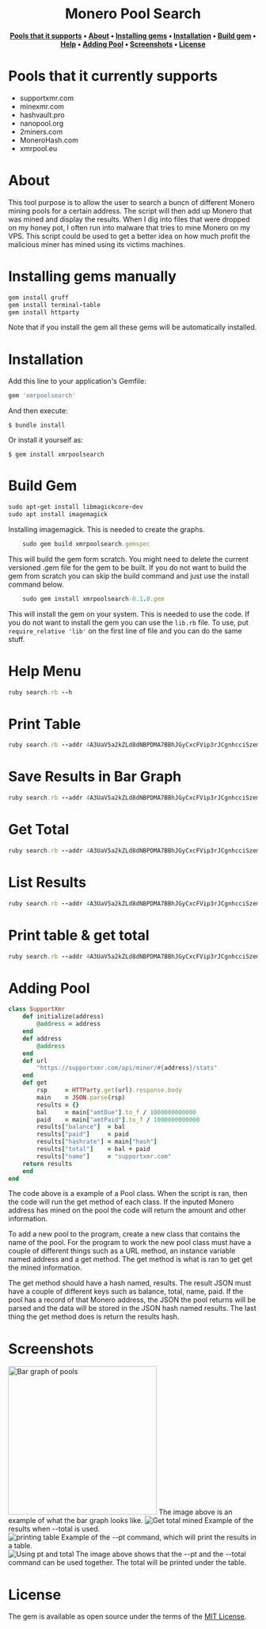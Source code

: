 <h1 align="center">Monero Pool Search</h1>
<div align="center">
  
**[Pools that it supports](https://github.com/Michael-Meade/xmr_pools/blob/main/README.md#pools-that-it-currently-supports) • 
[About](https://github.com/Michael-Meade/xmr_pools/blob/main/README.md#About) • 
[Installing gems](https://github.com/Michael-Meade/xmr_pools/blob/main/README.md#Installing-gems) • 
[Installation](https://github.com/Michael-Meade/xmr_pools/blob/main/README.md#Installation) • 
[Build gem](https://github.com/Michael-Meade/xmr_pools/blob/main/README.md#Build-gem) •
[Help](https://github.com/Michael-Meade/xmr_pools/blob/main/README.md#Help-Menu) •
[Adding Pool](https://github.com/Michael-Meade/xmr_pools/blob/main/README.md#Adding-Pool) •
[Screenshots](https://github.com/Michael-Meade/xmr_pools/blob/main/README.md#screenshots) •
[License](https://github.com/Michael-Meade/xmr_pools/blob/main/README.md#License)**
</div>



# Pools that it currently supports
* supportxmr.com
* minexmr.com
* hashvault.pro
* nanopool.org
* 2miners.com
* MoneroHash.com
* xmrpool.eu

# About
This tool purpose is to allow the user to search a buncn of different Monero mining pools for a certain address. The script will then add up Monero that was mined and display the results. When I dig into files that were dropped on my honey pot, I often run into malware that tries to mine Monero on my VPS. This script could be used to get a better idea on how much profit the malicious miner has mined using its victims machines.


# Installing gems manually 
```ruby
gem install gruff
gem install terminal-table
gem install httparty
```
Note that if you install the gem all these gems will be automatically installed. 

# Installation

Add this line to your application's Gemfile:

```ruby
gem 'xmrpoolsearch'
```

And then execute:

    $ bundle install

Or install it yourself as:

    $ gem install xmrpoolsearch

# Build Gem
```ruby
sudo apt-get install libmagickcore-dev
sudo apt install imagemagick

```
Installing imagemagick. This is needed to create the graphs. 

```ruby
    sudo gem build xmrpoolsearch.gemspec
```
This will build the gem form scratch. You might need to delete the current versioned .gem file for the gem to be built. If you do not want to build the gem from scratch you can skip the build command and just use the install command below.  
```ruby
    sudo gem install xmrpoolsearch-0.1.0.gem
```
This will install the gem on your system. This is needed to use the code. If you do not want to install the gem you can use the `lib.rb` file. To use, put `require_relative 'lib'` on the first line of file and you can do the same stuff. 

# Help Menu
```ruby
ruby search.rb --h
```

# Print Table
```ruby
ruby search.rb --addr 4A3UaV5a2kZLd8dNBPDMA7BBhJGyCxcFVip3rJCgnhcciSzempVCwB4AZGf3KNWVeEihAGoF4ZYhhU6bePeEP3eh9ke26P7 --pt
```

# Save Results in Bar Graph
```ruby
ruby search.rb --addr 4A3UaV5a2kZLd8dNBPDMA7BBhJGyCxcFVip3rJCgnhcciSzempVCwB4AZGf3KNWVeEihAGoF4ZYhhU6bePeEP3eh9ke26P7 --gruff
```

# Get Total
```ruby
ruby search.rb --addr 4A3UaV5a2kZLd8dNBPDMA7BBhJGyCxcFVip3rJCgnhcciSzempVCwB4AZGf3KNWVeEihAGoF4ZYhhU6bePeEP3eh9ke26P7 --total
```
# List Results
```ruby
ruby search.rb --addr 4A3UaV5a2kZLd8dNBPDMA7BBhJGyCxcFVip3rJCgnhcciSzempVCwB4AZGf3KNWVeEihAGoF4ZYhhU6bePeEP3eh9ke26P7 --list
```

# Print table & get total
```ruby
ruby search.rb --addr 4A3UaV5a2kZLd8dNBPDMA7BBhJGyCxcFVip3rJCgnhcciSzempVCwB4AZGf3KNWVeEihAGoF4ZYhhU6bePeEP3eh9ke26P7 --pt --total
```
# Adding Pool

```ruby
class SupportXmr
    def initialize(address)
        @address = address
    end
    def address
        @address
    end
    def url
        "https://supportxmr.com/api/miner/#{address}/stats"
    end
    def get
        rsp     = HTTParty.get(url).response.body
        main    = JSON.parse(rsp)
        results = {}
        bal     = main["amtDue"].to_f / 1000000000000
        paid    = main["amtPaid"].to_f / 1000000000000
        results["balance"]  = bal
        results["paid"]     = paid
        results["hashrate"] = main["hash"]
        results["total"]    = bal + paid
        results["name"]     = "supportxmr.com"
    return results
    end
end
```
The code above is a example of a Pool class. When the script is ran, then the code will run the get method of each class. If the inputed Monero address has mined on the pool the code will return the amount and other information.

To add a new pool to the program, create a new class that contains the name of the pool. For the program to work the new pool class must have a couple of different things such as a URL method, an instance variable named address and a get method. The get method is what is ran to get get the mined information. 

The get method should have a hash named, results. The result JSON must have a couple of different keys such as balance, total, name, paid. If the pool has a record of that Monero address, the JSON the pool returns will be parsed and the data will be stored in the JSON hash named results. The last thing the get method does is return the results hash. 

# Screenshots
<img src="https://user-images.githubusercontent.com/47438130/148231462-4f57d0bd-16f4-41bc-9be8-0eeb46622591.png" alt="Bar graph of pools"  width="300" height="300"/>
The image above is an example of what the bar graph looks like.

<img src="https://user-images.githubusercontent.com/47438130/148247555-fa95c268-c334-495d-9d38-2c7c367d4492.png" alt="Get total mined"/>
Example of the results when --total is used.

<br>
<img src="https://user-images.githubusercontent.com/47438130/148247851-f5886897-93cc-4934-8889-b2df732ee6e0.png" alt="printing table"/>
Example of the --pt command, which will print the results in a table.
<br>
<img src="https://user-images.githubusercontent.com/47438130/148248098-190bf6c9-eccc-42ab-9cf0-05ef273631b0.png" alt="Using pt and total"/>
The image above shows that the --pt and the --total command can be used together. The total will be printed under the table. 
<br>


# License

The gem is available as open source under the terms of the [MIT License](https://opensource.org/licenses/MIT).

